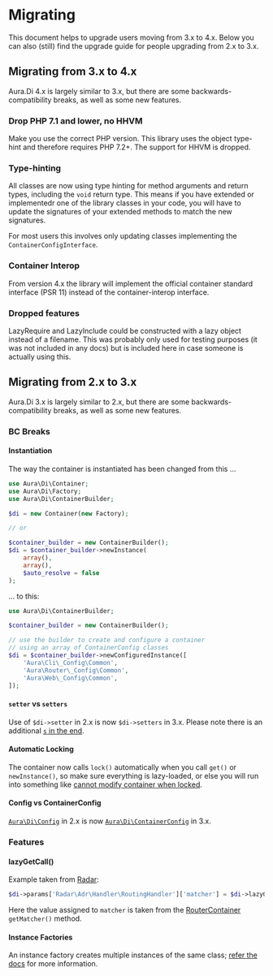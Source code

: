 # Migrating

This document helps to upgrade users moving from 3.x to 4.x. Below you can also (still) find the upgrade guide for
people upgrading from 2.x to 3.x.

## Migrating from 3.x to 4.x

Aura.Di 4.x is largely similar to 3.x, but there are some backwards-compatibility breaks, as well as some new features.

### Drop PHP 7.1 and lower, no HHVM

Make you use the correct PHP version. This library uses the object type-hint and therefore requires PHP 7.2+. The
support for HHVM is dropped.

### Type-hinting

All classes are now using type hinting for method arguments and return types, including the `void` return type. This 
means if you have extended or implementedr one of the library classes in your code, you will have to update the 
signatures of your extended methods to match the new signatures.

For most users this involves only updating classes implementing the `ContainerConfigInterface`.

### Container Interop

From version 4.x the library will implement the official container standard interface (PSR 11) instead of the
container-interop interface.

### Dropped features

LazyRequire and LazyInclude could be constructed with a lazy object instead of a filename. This was probably only used
for testing purposes (it was not included in any docs) but is included here in case someone is actually using this. 


## Migrating from 2.x to 3.x

Aura.Di 3.x is largely similar to 2.x, but there are some backwards-compatibility breaks, as well as some new features.

### BC Breaks

#### Instantiation

The way the container is instantiated has been changed from this ...

```php
use Aura\Di\Container;
use Aura\Di\Factory;
use Aura\Di\ContainerBuilder;

$di = new Container(new Factory);

// or

$container_builder = new ContainerBuilder();
$di = $container_builder->newInstance(
    array(),
    array(),
    $auto_resolve = false
);
```

... to this:

```php
use Aura\Di\ContainerBuilder;

$container_builder = new ContainerBuilder();

// use the builder to create and configure a container
// using an array of ContainerConfig classes
$di = $container_builder->newConfiguredInstance([
    'Aura\Cli\_Config\Common',
    'Aura\Router\_Config\Common',
    'Aura\Web\_Config\Common',
]);
```

#### `setter` vs `setters`

Use of `$di->setter` in 2.x is now `$di->setters` in 3.x. Please note there is an additional [`s` in the end](https://github.com/auraphp/Aura.Di/issues/115).

#### Automatic Locking

The container now calls `lock()` automatically when you call `get()` or `newInstance()`, so make sure everything is lazy-loaded, or else you will run into something like [cannot modify container when locked](https://github.com/auraphp/Aura.Di/issues/118).

#### Config vs ContainerConfig

[`Aura\Di\Config`](https://github.com/auraphp/Aura.Di/blob/2.2.4/src/Config.php) in 2.x is now [`Aura\Di\ContainerConfig`](https://github.com/auraphp/Aura.Di/blob/3.0.0/src/ContainerConfig.php) in 3.x.

### Features

#### lazyGetCall()

Example taken from [Radar](https://github.com/radarphp/Radar.Adr/blob/0b4fa74c4939a715562d60e37c1976fc59b420b6/src/Config.php#L50):

```php
$di->params['Radar\Adr\Handler\RoutingHandler']['matcher'] = $di->lazyGetCall('radar/adr:router', 'getMatcher');
```

Here the value assigned to `matcher` is taken from the [RouterContainer](https://github.com/auraphp/Aura.Router/blob/3.0.0/src/RouterContainer.php#L263-L273) `getMatcher()` method.

#### Instance Factories

An instance factory creates multiple instances of the same class; [refer the docs](http://auraphp.com/packages/3.x/Di/factories.html) for more information.
